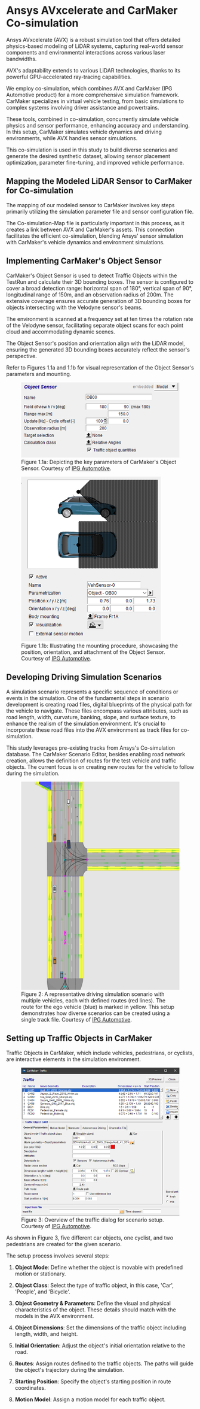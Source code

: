 # Ansys AVxcelerate and CarMaker Co-simulation

Ansys AVxcelerate (AVX) is a robust simulation tool that offers detailed physics-based modeling of LiDAR systems, capturing real-world sensor components and environmental interactions across various laser bandwidths.

AVX's adaptability extends to various LiDAR technologies, thanks to its powerful GPU-accelerated ray-tracing capabilities.

We employ co-simulation, which combines AVX and CarMaker (IPG Automotive product) for a more comprehensive simulation framework. CarMaker specializes in virtual vehicle testing, from basic simulations to complex systems involving driver assistance and powertrains.

These tools, combined in co-simulation, concurrently simulate vehicle physics and sensor performance, enhancing accuracy and understanding. In this setup, CarMaker simulates vehicle dynamics and driving environments, while AVX handles sensor simulations.

This co-simulation is used in this study to build diverse scenarios and generate the desired synthetic dataset, allowing sensor placement optimization, parameter fine-tuning, and improved vehicle performance.

## Mapping the Modeled LiDAR Sensor to CarMaker for Co-simulation

The mapping of our modeled sensor to CarMaker involves key steps primarily utilizing the simulation parameter file and sensor configuration file.

The Co-simulation-Map file is particularly important in this process, as it creates a link between AVX and CarMaker's assets. This connection facilitates the efficient co-simulation, blending Ansys' sensor simulation with CarMaker's vehicle dynamics and environment simulations.

## Implementing CarMaker's Object Sensor

CarMaker's Object Sensor is used to detect Traffic Objects within the TestRun and calculate their 3D bounding boxes. The sensor is configured to cover a broad detection range: horizontal span of 180°, vertical span of 90°, longitudinal range of 150m, and an observation radius of 200m. The extensive coverage ensures accurate generation of 3D bounding boxes for objects intersecting with the Velodyne sensor's beams.

The environment is scanned at a frequency set at ten times the rotation rate of the Velodyne sensor, facilitating separate object scans for each point cloud and accommodating dynamic scenes.

The Object Sensor's position and orientation align with the LiDAR model, ensuring the generated 3D bounding boxes accurately reflect the sensor's perspective.

Refer to Figures 1.1a and 1.1b for visual representation of the Object Sensor's parameters and mounting.

<!-- ![Object Sensor Parameters](./figs/obj_sensor_param.png)
*Figure 1.1a: Depicting the key parameters of CarMaker's Object Sensor. Courtesy of [IPG Automotive](https://ipg-automotive.com/en/products-solutions/software/carmaker/).*

![Sensor Mounting](./figs/obj_sensor_mounting.png)
*Figure 1.1b: Illustrating the mounting procedure, showcasing the position, orientation, and attachment of the Object Sensor. Courtesy of [IPG Automotive](https://ipg-automotive.com/en/products-solutions/software/carmaker/).*  -->

<figure>
  <img src="./figs/obj_sensor_param.png" alt="Object Sensor Parameters">
  <figcaption>Figure 1.1a: Depicting the key parameters of CarMaker's Object Sensor. Courtesy of <a href="https://ipg-automotive.com/en/products-solutions/software/carmaker/">IPG Automotive</a>.</figcaption>
</figure>

<figure>
  <img src="./figs/obj_sensor_mounting.png" alt="Sensor Mounting">
  <figcaption>Figure 1.1b: Illustrating the mounting procedure, showcasing the position, orientation, and attachment of the Object Sensor. Courtesy of <a href="https://ipg-automotive.com/en/products-solutions/software/carmaker/">IPG Automotive</a>.</figcaption>
</figure>


## Developing Driving Simulation Scenarios

A simulation scenario represents a specific sequence of conditions or events in the simulation. One of the fundamental steps in scenario development is creating road files, digital blueprints of the physical path for the vehicle to navigate. These files encompass various attributes, such as road length, width, curvature, banking, slope, and surface texture, to enhance the realism of the simulation environment. It's crucial to incorporate these road files into the AVX environment as track files for co-simulation.

This study leverages pre-existing tracks from Ansys's Co-simulation database. The CarMaker Scenario Editor, besides enabling road network creation, allows the definition of routes for the test vehicle and traffic objects. The current focus is on creating new routes for the vehicle to follow during the simulation.

<figure>
  <img src="./figs/route.png" alt="Driving Simulation Scenario">
  <figcaption>Figure 2: A representative driving simulation scenario with multiple vehicles, each with defined routes (red lines). The route for the ego vehicle (blue) is marked in yellow. This setup demonstrates how diverse scenarios can be created using a single track file. Courtesy of <a href="https://ipg-automotive.com/en/products-solutions/software/carmaker/">IPG Automotive</a>.</figcaption>
</figure>


## Setting up Traffic Objects in CarMaker

Traffic Objects in CarMaker, which include vehicles, pedestrians, or cyclists, are interactive elements in the simulation environment. 

<figure>
  <img src="./figs/carmaker_traffic.png" alt="Traffic Dialog">
  <figcaption>Figure 3: Overview of the traffic dialog for scenario setup. Courtesy of <a href="https://ipg-automotive.com/en/products-solutions/software/carmaker/">IPG Automotive</a>.</figcaption>
</figure>

As shown in Figure 3, five different car objects, one cyclist, and two pedestrians are created for the given scenario.

The setup process involves several steps:

1. **Object Mode**: Define whether the object is movable with predefined motion or stationary.

2. **Object Class**: Select the type of traffic object, in this case, 'Car', 'People', and 'Bicycle'.

3. **Object Geometry & Parameters**: Define the visual and physical characteristics of the object. These details should match with the models in the AVX environment.

4. **Object Dimensions**: Set the dimensions of the traffic object including length, width, and height.

5. **Initial Orientation**: Adjust the object's initial orientation relative to the road.

6. **Routes**: Assign routes defined to the traffic objects. The paths will guide the object's trajectory during the simulation.

7. **Starting Position**: Specify the object's starting position in route coordinates.

8. **Motion Model**: Assign a motion model for each traffic object.
